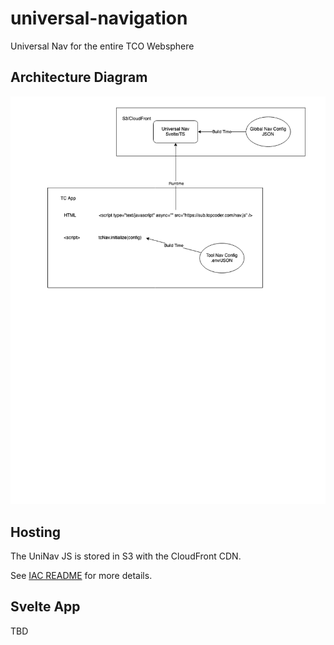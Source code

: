 # universal-navigation
Universal Nav for the entire TCO Websphere

## Architecture Diagram

![Basic Architecture Diagram](docs/Universal%20Nav%20Diagram.png?raw=true "Universal Nav Architecture Drawing")

## Hosting

The UniNav JS is stored in S3 with the CloudFront CDN. 

See [IAC README](./iac/README.md) for more details.

## Svelte App

TBD
